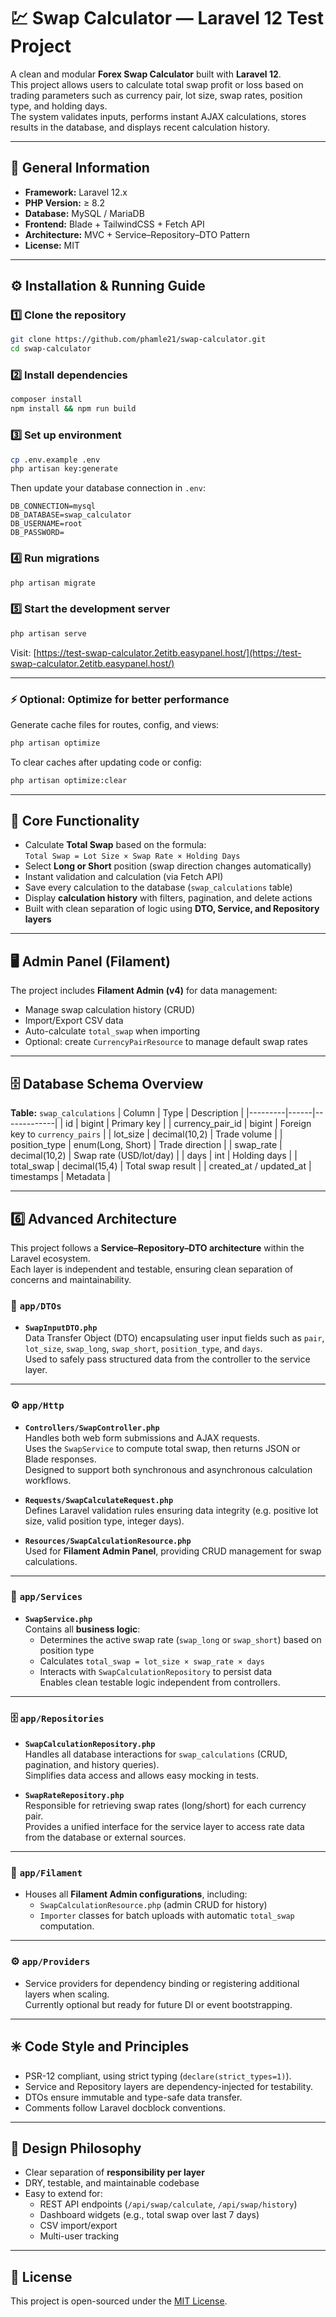 # 💹 Swap Calculator — Laravel 12 Test Project

A clean and modular **Forex Swap Calculator** built with **Laravel 12**.  
This project allows users to calculate total swap profit or loss based on trading parameters such as currency pair, lot size, swap rates, position type, and holding days.  
The system validates inputs, performs instant AJAX calculations, stores results in the database, and displays recent calculation history.

---

## 🧩 General Information

- **Framework:** Laravel 12.x  
- **PHP Version:** ≥ 8.2  
- **Database:** MySQL / MariaDB  
- **Frontend:** Blade + TailwindCSS + Fetch API  
- **Architecture:** MVC + Service–Repository–DTO Pattern  
- **License:** MIT  

---

## ⚙️ Installation & Running Guide

### 1️⃣ Clone the repository
```bash
git clone https://github.com/phamle21/swap-calculator.git
cd swap-calculator
```

### 2️⃣ Install dependencies
```bash
composer install
npm install && npm run build
```

### 3️⃣ Set up environment
```bash
cp .env.example .env
php artisan key:generate
```

Then update your database connection in `.env`:
```
DB_CONNECTION=mysql
DB_DATABASE=swap_calculator
DB_USERNAME=root
DB_PASSWORD=
```

### 4️⃣ Run migrations
```bash
php artisan migrate
```

### 5️⃣ Start the development server
```bash
php artisan serve
```

Visit: [https://test-swap-calculator.2etitb.easypanel.host/](https://test-swap-calculator.2etitb.easypanel.host/)

---

### ⚡ Optional: Optimize for better performance
Generate cache files for routes, config, and views:
```bash
php artisan optimize
```

To clear caches after updating code or config:
```bash
php artisan optimize:clear
```

---

## 🧮 Core Functionality

- Calculate **Total Swap** based on the formula:  
  `Total Swap = Lot Size × Swap Rate × Holding Days`
- Select **Long or Short** position (swap direction changes automatically)
- Instant validation and calculation (via Fetch API)
- Save every calculation to the database (`swap_calculations` table)
- Display **calculation history** with filters, pagination, and delete actions
- Built with clean separation of logic using **DTO, Service, and Repository layers**

---

## 🖥️ Admin Panel (Filament)

The project includes **Filament Admin (v4)** for data management:

- Manage swap calculation history (CRUD)
- Import/Export CSV data
- Auto-calculate `total_swap` when importing
- Optional: create `CurrencyPairResource` to manage default swap rates

---

## 🗄️ Database Schema Overview

**Table:** `swap_calculations`
| Column | Type | Description |
|---------|------|-------------|
| id | bigint | Primary key |
| currency_pair_id | bigint | Foreign key to `currency_pairs` |
| lot_size | decimal(10,2) | Trade volume |
| position_type | enum(Long, Short) | Trade direction |
| swap_rate | decimal(10,2) | Swap rate (USD/lot/day) |
| days | int | Holding days |
| total_swap | decimal(15,4) | Total swap result |
| created_at / updated_at | timestamps | Metadata |

---

## 6️⃣ Advanced Architecture

This project follows a **Service–Repository–DTO architecture** within the Laravel ecosystem.  
Each layer is independent and testable, ensuring clean separation of concerns and maintainability.

### 🧱 `app/DTOs`
- **`SwapInputDTO.php`**  
  Data Transfer Object (DTO) encapsulating user input fields such as `pair`, `lot_size`, `swap_long`, `swap_short`, `position_type`, and `days`.  
  Used to safely pass structured data from the controller to the service layer.

---

### ⚙️ `app/Http`
- **`Controllers/SwapController.php`**  
  Handles both web form submissions and AJAX requests.  
  Uses the `SwapService` to compute total swap, then returns JSON or Blade responses.  
  Designed to support both synchronous and asynchronous calculation workflows.

- **`Requests/SwapCalculateRequest.php`**  
  Defines Laravel validation rules ensuring data integrity (e.g. positive lot size, valid position type, integer days).

- **`Resources/SwapCalculationResource.php`**  
  Used for **Filament Admin Panel**, providing CRUD management for swap calculations.

---

### 🧮 `app/Services`
- **`SwapService.php`**  
  Contains all **business logic**:  
  - Determines the active swap rate (`swap_long` or `swap_short`) based on position type  
  - Calculates `total_swap = lot_size × swap_rate × days`  
  - Interacts with `SwapCalculationRepository` to persist data  
  Enables clean testable logic independent from controllers.

---

### 🗄️ `app/Repositories`
- **`SwapCalculationRepository.php`**  
  Handles all database interactions for `swap_calculations` (CRUD, pagination, and history queries).  
  Simplifies data access and allows easy mocking in tests.

- **`SwapRateRepository.php`**  
  Responsible for retrieving swap rates (long/short) for each currency pair.  
  Provides a unified interface for the service layer to access rate data from the database or external sources.

---

### 🧩 `app/Filament`
- Houses all **Filament Admin configurations**, including:  
  - `SwapCalculationResource.php` (admin CRUD for history)  
  - `Importer` classes for batch uploads with automatic `total_swap` computation.  

---

### ⚙️ `app/Providers`
- Service providers for dependency binding or registering additional layers when scaling.  
  Currently optional but ready for future DI or event bootstrapping.

---

## ✳️ Code Style and Principles

- PSR-12 compliant, using strict typing (`declare(strict_types=1)`).
- Service and Repository layers are dependency-injected for testability.
- DTOs ensure immutable and type-safe data transfer.
- Comments follow Laravel docblock conventions.

---

## 🧭 Design Philosophy

- Clear separation of **responsibility per layer**
- DRY, testable, and maintainable codebase
- Easy to extend for:
  - REST API endpoints (`/api/swap/calculate`, `/api/swap/history`)
  - Dashboard widgets (e.g., total swap over last 7 days)
  - CSV import/export
  - Multi-user tracking

---

## 📜 License
This project is open-sourced under the [MIT License](https://opensource.org/licenses/MIT).
